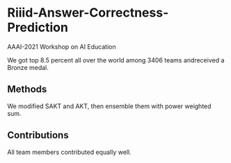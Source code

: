 # Riiid-Answer-Correctness-Prediction
AAAI-2021 Workshop on AI Education

We got top 8.5 percent all over the world among 3406 teams andreceived a Bronze medal.

## Methods
We modified SAKT and AKT, then ensemble them with power weighted sum.

## Contributions
All team members contributed equally well.